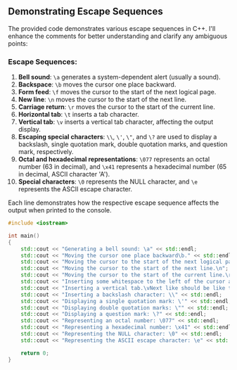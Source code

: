 ## Demonstrating Escape Sequences

The provided code demonstrates various escape sequences in C++. I'll enhance the comments for better understanding and clarify any ambiguous points:

### Escape Sequences:

1. **Bell sound**: `\a` generates a system-dependent alert (usually a sound).
2. **Backspace**: `\b` moves the cursor one place backward.
3. **Form feed**: `\f` moves the cursor to the start of the next logical page.
4. **New line**: `\n` moves the cursor to the start of the next line.
5. **Carriage return**: `\r` moves the cursor to the start of the current line.
6. **Horizontal tab**: `\t` inserts a tab character.
7. **Vertical tab**: `\v` inserts a vertical tab character, affecting the output display.
8. **Escaping special characters**: `\\`, `\'`, `\"`, and `\?` are used to display a backslash, single quotation mark, double quotation marks, and question mark, respectively.
9. **Octal and hexadecimal representations**: `\077` represents an octal number (63 in decimal), and `\x41` represents a hexadecimal number (65 in decimal, ASCII character 'A').
10. **Special characters**: `\0` represents the NULL character, and `\e` represents the ASCII escape character.

Each line demonstrates how the respective escape sequence affects the output when printed to the console.

```cpp
#include <iostream>

int main()
{
    std::cout << "Generating a bell sound: \a" << std::endl;
    std::cout << "Moving the cursor one place backward\b." << std::endl;
    std::cout << "Moving the cursor to the start of the next logical page\f." << std::endl;
    std::cout << "Moving the cursor to the start of the next line.\n";
    std::cout << "Moving the cursor to the start of the current line.\r";
    std::cout << "Inserting some whitespace to the left of the cursor and moving the cursor accordingly.\tTab." << std::endl;
    std::cout << "Inserting a vertical tab.\vNext like should be like this." << std::endl;
    std::cout << "Inserting a backslash character: \\" << std::endl;
    std::cout << "Displaying a single quotation mark: \'" << std::endl;
    std::cout << "Displaying double quotation marks: \"" << std::endl;
    std::cout << "Displaying a question mark: \?" << std::endl;
    std::cout << "Representing an octal number: \077" << std::endl;
    std::cout << "Representing a hexadecimal number: \x41" << std::endl;
    std::cout << "Representing the NULL character: \0" << std::endl;
    std::cout << "Representing the ASCII escape character: \e" << std::endl;

    return 0;
}
```
